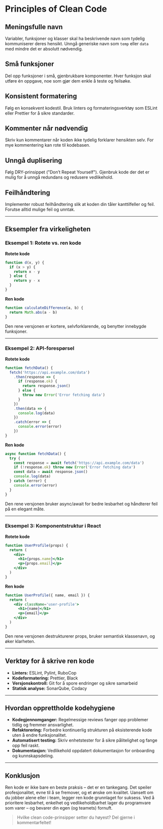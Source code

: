 # Principles of Clean Code

## Meningsfulle navn

Variabler, funksjoner og klasser skal ha beskrivende navn som tydelig kommuniserer deres hensikt. Unngå generiske navn som `temp` eller `data` med mindre det er absolutt nødvendig.

## Små funksjoner

Del opp funksjoner i små, gjenbrukbare komponenter. Hver funksjon skal utføre én oppgave, noe som gjør dem enkle å teste og feilsøke.

## Konsistent formatering

Følg en konsekvent kodestil. Bruk linters og formateringsverktøy som ESLint eller Prettier for å sikre standarder.

## Kommenter når nødvendig

Skriv kun kommentarer når koden ikke tydelig forklarer hensikten selv. For mye kommentering kan rote til kodebasen.

## Unngå duplisering

Følg DRY-prinsippet ("Don’t Repeat Yourself"). Gjenbruk kode der det er mulig for å unngå redundans og redusere vedlikehold.

## Feilhåndtering

Implementer robust feilhåndtering slik at koden din tåler kanttilfeller og feil. Forutse alltid mulige feil og unntak.

---

## Eksempler fra virkeligheten

### Eksempel 1: Rotete vs. ren kode

**Rotete kode**

```js
function d(x, y) {
  if (x > y) {
    return x - y
  } else {
    return y - x
  }
}
```

**Ren kode**

```js
function calculateDifference(a, b) {
  return Math.abs(a - b)
}
```

Den rene versjonen er kortere, selvforklarende, og benytter innebygde funksjoner.

---

### Eksempel 2: API-forespørsel

**Rotete kode**

```js
function fetchData() {
  fetch('https://api.example.com/data')
    .then(response => {
      if (response.ok) {
        return response.json()
      } else {
        throw new Error('Error fetching data')
      }
    })
    .then(data => {
      console.log(data)
    })
    .catch(error => {
      console.error(error)
    })
}
```

**Ren kode**

```js
async function fetchData() {
  try {
    const response = await fetch('https://api.example.com/data')
    if (!response.ok) throw new Error('Error fetching data')
    const data = await response.json()
    console.log(data)
  } catch (error) {
    console.error(error)
  }
}
```

Den rene versjonen bruker async/await for bedre lesbarhet og håndterer feil på en elegant måte.

---

### Eksempel 3: Komponentstruktur i React

**Rotete kode**

```jsx
function UserProfile(props) {
  return (
    <div>
      <h1>{props.name}</h1>
      <p>{props.email}</p>
    </div>
  )
}
```

**Ren kode**

```jsx
function UserProfile({ name, email }) {
  return (
    <div className='user-profile'>
      <h1>{name}</h1>
      <p>{email}</p>
    </div>
  )
}
```

Den rene versjonen destrukturerer props, bruker semantisk klassenavn, og øker klarheten.

---

## Verktøy for å skrive ren kode

- **Linters:** ESLint, Pylint, RuboCop
- **Kodeformatering:** Prettier, Black
- **Versjonskontroll:** Git for å spore endringer og sikre samarbeid
- **Statisk analyse:** SonarQube, Codacy

---

## Hvordan opprettholde kodehygiene

- **Kodegjennomganger:** Regelmessige reviews fanger opp problemer tidlig og fremmer ansvarlighet.
- **Refaktorering:** Forbedre kontinuerlig strukturen på eksisterende kode uten å endre funksjonalitet.
- **Automatisert testing:** Skriv enhetstester for å sikre pålitelighet og fange opp feil raskt.
- **Dokumentasjon:** Vedlikehold oppdatert dokumentasjon for onboarding og kunnskapsdeling.

---

## Konklusjon

Ren kode er ikke bare en beste praksis – det er en tankegang. Det speiler profesjonalitet, evne til å se fremover, og et ønske om kvalitet. Uansett om du jobber alene eller i team, legger ren kode grunnlaget for suksess. Ved å prioritere lesbarhet, enkelhet og vedlikeholdbarhet lager du programvare som varer – og bevarer din egen (og teamets) fornuft.

> Hvilke clean code-prinsipper setter du høyest? Del gjerne i kommentarfeltet!
